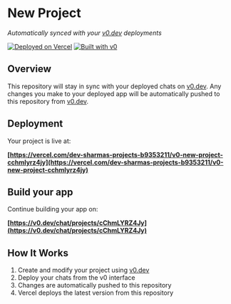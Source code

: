 # New Project

*Automatically synced with your [v0.dev](https://v0.dev) deployments*

[![Deployed on Vercel](https://img.shields.io/badge/Deployed%20on-Vercel-black?style=for-the-badge&logo=vercel)](https://vercel.com/dev-sharmas-projects-b9353211/v0-new-project-cchmlyrz4jy)
[![Built with v0](https://img.shields.io/badge/Built%20with-v0.dev-black?style=for-the-badge)](https://v0.dev/chat/projects/cChmLYRZ4Jy)

## Overview

This repository will stay in sync with your deployed chats on [v0.dev](https://v0.dev).
Any changes you make to your deployed app will be automatically pushed to this repository from [v0.dev](https://v0.dev).

## Deployment

Your project is live at:

**[https://vercel.com/dev-sharmas-projects-b9353211/v0-new-project-cchmlyrz4jy](https://vercel.com/dev-sharmas-projects-b9353211/v0-new-project-cchmlyrz4jy)**

## Build your app

Continue building your app on:

**[https://v0.dev/chat/projects/cChmLYRZ4Jy](https://v0.dev/chat/projects/cChmLYRZ4Jy)**

## How It Works

1. Create and modify your project using [v0.dev](https://v0.dev)
2. Deploy your chats from the v0 interface
3. Changes are automatically pushed to this repository
4. Vercel deploys the latest version from this repository
